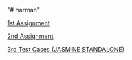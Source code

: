 "# harman" 

 
[1st Assignment](https://rawgit.com/mabhijitcontact/harman/master/)


[2nd Assignment](https://rawgit.com/mabhijitcontact/harman/master/2ndAssingment.html)


[3rd Test Cases (JASMINE STANDALONE)](https://rawgit.com/mabhijitcontact/harman/master/jasmine/SpecRunner.html)
